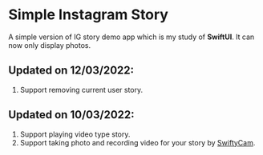 # Simple Instagram Story
A simple version of IG story demo app which is my study of **SwiftUI**. 
It can now only display photos.

## Updated on 12/03/2022:
1. Support removing current user story.

## Updated on 10/03/2022:
1. Support playing video type story.
2. Support taking photo and recording video for your story by [SwiftyCam](https://github.com/Awalz/SwiftyCam).